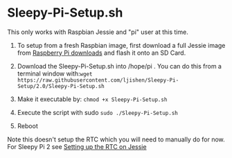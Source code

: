 # Sleepy-Pi-Setup.sh


This only works with Raspbian Jessie and "pi" user at this time. 

1. To setup from a fresh Raspbian image, first download a full Jessie image from [Raspberry Pi downloads] and flash it onto an SD Card.

2. Download the Sleepy-Pi-Setup.sh into /hope/pi . You can do this from a terminal window with:`wget https://raw.githubusercontent.com/ljishen/Sleepy-Pi-Setup/2.0/Sleepy-Pi-Setup.sh`

3. Make it executable by: `chmod +x Sleepy-Pi-Setup.sh`

4. Execute the script with sudo `sudo ./Sleepy-Pi-Setup.sh`

5. Reboot

Note this doesn't setup the RTC which you will need to manually do for now. For Sleepy Pi 2 see [Setting up the RTC on Jessie]

[Raspberry Pi downloads]: https://www.raspberrypi.org/downloads/raspbian/

[Setting up the RTC on Jessie]: http://spellfoundry.com/setting-up-the-real-time-clock-on-raspbian-jessie/
